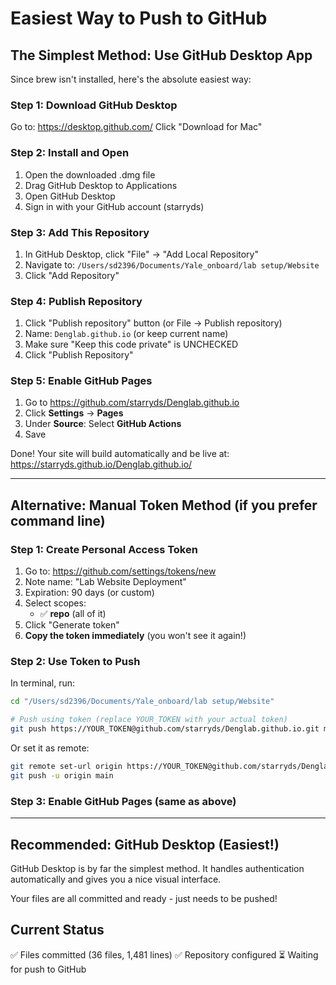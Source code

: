 # Easiest Way to Push to GitHub

## The Simplest Method: Use GitHub Desktop App

Since brew isn't installed, here's the absolute easiest way:

### Step 1: Download GitHub Desktop
Go to: https://desktop.github.com/
Click "Download for Mac"

### Step 2: Install and Open
1. Open the downloaded .dmg file
2. Drag GitHub Desktop to Applications
3. Open GitHub Desktop
4. Sign in with your GitHub account (starryds)

### Step 3: Add This Repository
1. In GitHub Desktop, click "File" → "Add Local Repository"
2. Navigate to: `/Users/sd2396/Documents/Yale_onboard/lab setup/Website`
3. Click "Add Repository"

### Step 4: Publish Repository
1. Click "Publish repository" button (or File → Publish repository)
2. Name: `Denglab.github.io` (or keep current name)
3. Make sure "Keep this code private" is UNCHECKED
4. Click "Publish Repository"

### Step 5: Enable GitHub Pages
1. Go to https://github.com/starryds/Denglab.github.io
2. Click **Settings** → **Pages**
3. Under **Source**: Select **GitHub Actions**
4. Save

Done! Your site will build automatically and be live at:
https://starryds.github.io/Denglab.github.io/

---

## Alternative: Manual Token Method (if you prefer command line)

### Step 1: Create Personal Access Token

1. Go to: https://github.com/settings/tokens/new
2. Note name: "Lab Website Deployment"
3. Expiration: 90 days (or custom)
4. Select scopes:
   - ✅ **repo** (all of it)
5. Click "Generate token"
6. **Copy the token immediately** (you won't see it again!)

### Step 2: Use Token to Push

In terminal, run:

```bash
cd "/Users/sd2396/Documents/Yale_onboard/lab setup/Website"

# Push using token (replace YOUR_TOKEN with your actual token)
git push https://YOUR_TOKEN@github.com/starryds/Denglab.github.io.git main
```

Or set it as remote:
```bash
git remote set-url origin https://YOUR_TOKEN@github.com/starryds/Denglab.github.io.git
git push -u origin main
```

### Step 3: Enable GitHub Pages (same as above)

---

## Recommended: GitHub Desktop (Easiest!)

GitHub Desktop is by far the simplest method. It handles authentication automatically and gives you a nice visual interface.

Your files are all committed and ready - just needs to be pushed!

## Current Status
✅ Files committed (36 files, 1,481 lines)
✅ Repository configured
⏳ Waiting for push to GitHub

